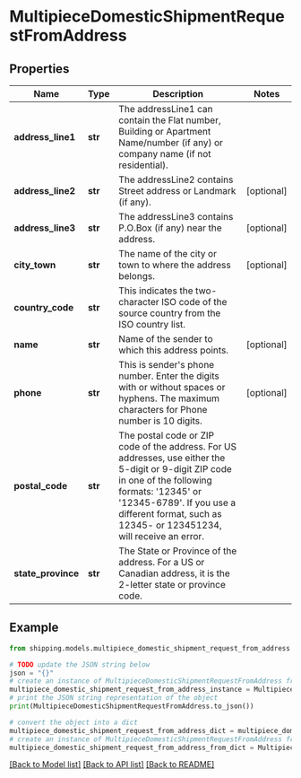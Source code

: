 # MultipieceDomesticShipmentRequestFromAddress


## Properties

Name | Type | Description | Notes
------------ | ------------- | ------------- | -------------
**address_line1** | **str** | The addressLine1 can contain the Flat number, Building or Apartment Name/number (if any) or company name (if not residential). | 
**address_line2** | **str** | The addressLine2 contains Street address or Landmark (if any). | [optional] 
**address_line3** | **str** | The addressLine3 contains P.O.Box (if any) near the address. | [optional] 
**city_town** | **str** | The name of the city or town to where the address belongs. | [optional] 
**country_code** | **str** | This indicates the two-character ISO code of the source country from the ISO country list. | 
**name** | **str** | Name of the sender to which this address points. | [optional] 
**phone** | **str** | This is sender&#39;s phone number. Enter the digits with or without spaces or hyphens. The maximum characters for Phone number is 10 digits.  | [optional] 
**postal_code** | **str** | The postal code or ZIP code of the address. For US addresses, use either the 5-digit or 9-digit ZIP code in one of the following formats: &#39;12345&#39; or &#39;12345-6789&#39;. If you use a different format, such as 12345- or 123451234, will receive an error. | 
**state_province** | **str** | The State or Province of the address. For a US or Canadian address, it is the 2-letter state or province code.  | 

## Example

```python
from shipping.models.multipiece_domestic_shipment_request_from_address import MultipieceDomesticShipmentRequestFromAddress

# TODO update the JSON string below
json = "{}"
# create an instance of MultipieceDomesticShipmentRequestFromAddress from a JSON string
multipiece_domestic_shipment_request_from_address_instance = MultipieceDomesticShipmentRequestFromAddress.from_json(json)
# print the JSON string representation of the object
print(MultipieceDomesticShipmentRequestFromAddress.to_json())

# convert the object into a dict
multipiece_domestic_shipment_request_from_address_dict = multipiece_domestic_shipment_request_from_address_instance.to_dict()
# create an instance of MultipieceDomesticShipmentRequestFromAddress from a dict
multipiece_domestic_shipment_request_from_address_from_dict = MultipieceDomesticShipmentRequestFromAddress.from_dict(multipiece_domestic_shipment_request_from_address_dict)
```
[[Back to Model list]](../README.md#documentation-for-models) [[Back to API list]](../README.md#documentation-for-api-endpoints) [[Back to README]](../README.md)


